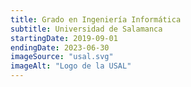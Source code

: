 ```yaml
---
title: Grado en Ingeniería Informática
subtitle: Universidad de Salamanca
startingDate: 2019-09-01
endingDate: 2023-06-30
imageSource: "usal.svg"
imageAlt: "Logo de la USAL"
---
```

